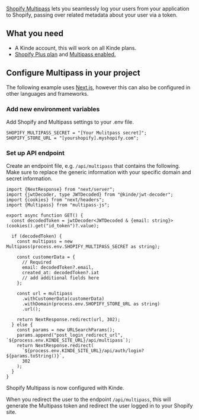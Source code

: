 
[Shopify Multipass](https://shopify.dev/docs/api/multipass) lets you seamlessly log your users from your application to Shopify, passing over related metadata about your user via a token.

## What you need

- A Kinde account, this will work on all Kinde plans.
- [Shopify Plus plan](https://www.shopify.com/au/pricing/) and [Multipass enabled.](https://shopify.dev/docs/api/multipass/)

## Configure Multipass in your project

The following example uses [Next.js](https://nextjs.org/), however this can also be configured in other languages and frameworks.

### Add new environment variables

Add Shopify and Multipass settings to your .env file.

```shell title=".env
SHOPIFY_MULTIPASS_SECRET = "[Your Mulitpass secret]";
SHOPIFY_STORE_URL = "[yourshopify].myshopify.com";
```

### Set up API endpoint

Create an endpoint file, e.g. `/api/multipass` that contains the following. Make sure to replace the generic information with your specific domain and secret information.

```tsx
import {NextResponse} from "next/server";
import {jwtDecoder, type JWTDecoded} from "@kinde/jwt-decoder";
import {cookies} from "next/headers";
import {Multipass} from "multipass-js";

export async function GET() {
  const decodedToken = jwtDecoder<JWTDecoded & {email: string}>(cookies().get("id_token")?.value);

  if (decodedToken) {
    const multipass = new Multipass(process.env.SHOPIFY_MULTIPASS_SECRET as string);

    const customerData = {
      // Required
      email: decodedToken?.email,
      created_at: decodedToken?.iat
      // add additional fields here
    };

    const url = multipass
      .withCustomerData(customerData)
      .withDomain(process.env.SHOPIFY_STORE_URL as string)
      .url();

    return NextResponse.redirect(url, 302);
  } else {
    const params = new URLSearchParams();
    params.append("post_login_redirect_url", `${process.env.KINDE_SITE_URL}/api/multipass`);
    return NextResponse.redirect(
      `${process.env.KINDE_SITE_URL}/api/auth/login?${params.toString()}`,
      302
    );
  }
}
```

Shopify Multipass is now configured with Kinde.

When you redirect the user to the endpoint `/api/multipass`, this will generate the Multipass token and redirect the user logged in to your Shopify site.
